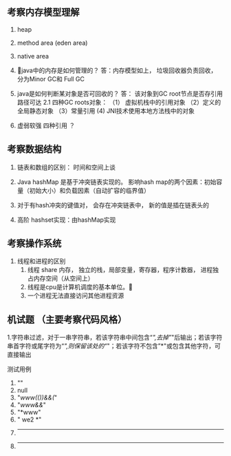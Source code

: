 ## 考察内存模型理解
1. heap
2. method area (eden area)
3. native area

1. java中的内存是如何管理的？ 答：内存模型如上， 垃圾回收器负责回收， 分为Minor GC和 Full GC

2. java是如何判断某对象是否可回收的？ 答： 该对象到GC root节点是否存引用路径可达
2.1 四种GC roots对象： （1） 虚拟机栈中的引用对象 （2）定义的全局静态对象 （3）常量引用 (4) JNI技术使用本地方法栈中的对象

3. 虚弱软强  四种引用 ？

## 考察数据结构

1. 链表和数组的区别： 时间和空间上谈

2. Java hashMap 是基于冲突链表实现的。 影响hash map的两个因素：初始容量（初始大小）和负载因素（自动扩容的临界值）  

3. 对于有hash冲突的键值对， 会存在冲突链表中， 新的值是插在链表头的

4. 高阶 hashset实现：由hashMap实现


## 考察操作系统

1. 线程和进程的区别
    1. 线程 share 内存， 独立的栈，局部变量，寄存器，程序计数器， 进程独占内存空间（从空间上）
    2. 线程是cpu是计算机调度的基本单位。
    3. 一个进程无法直接访问其他进程资源


## 机试题 （主要考察代码风格）
1.字符串过滤，对于一串字符串，若该字符串中间包含“*",去掉”*"后输出；若该字符串首字符或尾字符为“*",则保留该处的“*"；若该字符不包含”*"或包含其他字符，可直接输出


测试用例
 1. ""
 2. null
 3. "*www((***))*&&(*"
 4. "*www&&*"
 5. "*www"
 6. " we2 *"
 7. ***
 8. ****
 


